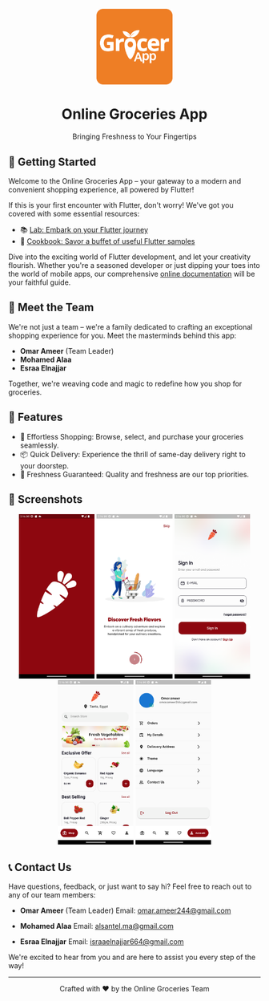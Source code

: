 <p align="center">
  <img src="https://raw.githubusercontent.com/OmarAmeer96/Groceries-Photos/main/Logo.png" alt="Online Groceries App Logo" width="30%">
</p>

<h1 align="center">Online Groceries App</h1>

<p align="center">Bringing Freshness to Your Fingertips</p>


## 🚀 Getting Started

Welcome to the Online Groceries App – your gateway to a modern and convenient shopping experience, all powered by Flutter!

If this is your first encounter with Flutter, don't worry! We've got you covered with some essential resources:

- 📚 [Lab: Embark on your Flutter journey](https://docs.flutter.dev/get-started/codelab)
- 🍔 [Cookbook: Savor a buffet of useful Flutter samples](https://docs.flutter.dev/cookbook)

Dive into the exciting world of Flutter development, and let your creativity flourish. Whether you're a seasoned developer or just dipping your toes into the world of mobile apps, our comprehensive [online documentation](https://docs.flutter.dev/) will be your faithful guide.

## 🎉 Meet the Team

We're not just a team – we're a family dedicated to crafting an exceptional shopping experience for you. Meet the masterminds behind this app:

- **Omar Ameer** (Team Leader)
- **Mohamed Alaa**
- **Esraa Elnajjar**

Together, we're weaving code and magic to redefine how you shop for groceries.

## 🌟 Features

- 🛒 Effortless Shopping: Browse, select, and purchase your groceries seamlessly.
- 📦 Quick Delivery: Experience the thrill of same-day delivery right to your doorstep.
- 🥑 Freshness Guaranteed: Quality and freshness are our top priorities.

## 📸 Screenshots

<p align="center">
  <img src="https://raw.githubusercontent.com/OmarAmeer96/Groceries-Photos/main/screenshot1.png" alt="Screenshot 1" width="30%">
  <img src="https://raw.githubusercontent.com/OmarAmeer96/Groceries-Photos/main/screenshot2.png" alt="Screenshot 2" width="30%">
  <img src="https://raw.githubusercontent.com/OmarAmeer96/Groceries-Photos/main/screenshot3.png" alt="Screenshot 3" width="30%">
  <img src="https://raw.githubusercontent.com/OmarAmeer96/Groceries-Photos/main/screenshot4.png" alt="Screenshot 4" width="30%">
  <img src="https://raw.githubusercontent.com/OmarAmeer96/Groceries-Photos/main/screenshot5.png" alt="Screenshot 5" width="30%">
</p>

## 📞 Contact Us

Have questions, feedback, or just want to say hi? Feel free to reach out to any of our team members:

- **Omar Ameer** (Team Leader)
  Email: [omar.ameer244@gmail.com](mailto:omar.ameer244@gmail.com)

- **Mohamed Alaa**
  Email: [alsantel.ma@gmail.com](mailto:alsantel.ma@gmail.com)

- **Esraa Elnajjar**
  Email: [israaelnajjar664@gmail.com](mailto:esraa.elnajjar@example.com)

We're excited to hear from you and are here to assist you every step of the way!

---

<p align="center">
  Crafted with ❤️ by the Online Groceries Team
</p>
